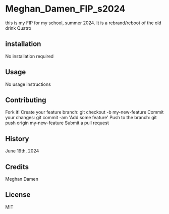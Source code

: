 # Meghan_Damen_FIP_s2024
this is my FIP for my school, summer 2024. It is a rebrand/reboot of the old drink Quatro

## installation
No installation required

## Usage
No usage instructions

## Contributing
Fork it! Create your feature branch: git checkout -b my-new-feature
Commit your changes: git commit -am 'Add some feature'
Push to the branch: git push origin my-new-feature Submit a pull request

## History
June 19th, 2024

## Credits
Meghan Damen

## License
MIT